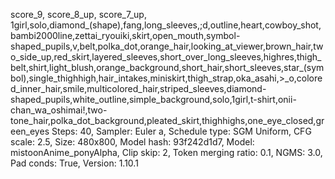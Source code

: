 score_9, score_8_up, score_7_up,
1girl,solo,diamond_\(shape\),fang,long_sleeves,;d,outline,heart,cowboy_shot,bambi2000line,zettai_ryouiki,skirt,open_mouth,symbol-shaped_pupils,v,belt,polka_dot,orange_hair,looking_at_viewer,brown_hair,two_side_up,red_skirt,layered_sleeves,short_over_long_sleeves,highres,thigh_belt,shirt,light_blush,orange_background,short_hair,short_sleeves,star_\(symbol\),single_thighhigh,hair_intakes,miniskirt,thigh_strap,oka_asahi,&gt;_o,colored_inner_hair,smile,multicolored_hair,striped_sleeves,diamond-shaped_pupils,white_outline,simple_background,solo,1girl,t-shirt,onii-chan_wa_oshimai!,two-tone_hair,polka_dot_background,pleated_skirt,thighhighs,one_eye_closed,green_eyes
Steps: 40, Sampler: Euler a, Schedule type: SGM Uniform, CFG scale: 2.5, Size: 480x800, Model hash: 93f242d1d7, Model: mistoonAnime_ponyAlpha, Clip skip: 2, Token merging ratio: 0.1, NGMS: 3.0, Pad conds: True, Version: 1.10.1